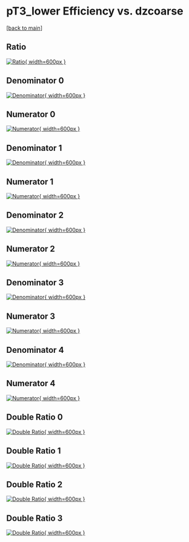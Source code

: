# pT3_lower Efficiency vs. dzcoarse

[[back to main](./)]



## Ratio

[![Ratio](../mtv/var/pT3_lower_vtr_211_1_eff_dzcoarse.png){ width=600px }](../mtv/var/pT3_lower_vtr_211_1_eff_dzcoarse.pdf)

## Denominator 0

[![Denominator](../mtv/den/pT3_lower_vtr_211_1_eff_dzcoarse_den0.png){ width=600px }](../mtv/den/pT3_lower_vtr_211_1_eff_dzcoarse_den0.pdf)

## Numerator 0

[![Numerator](../mtv/num/pT3_lower_vtr_211_1_eff_dzcoarse_num0.png){ width=600px }](../mtv/num/pT3_lower_vtr_211_1_eff_dzcoarse_num0.pdf)

## Denominator 1

[![Denominator](../mtv/den/pT3_lower_vtr_211_1_eff_dzcoarse_den1.png){ width=600px }](../mtv/den/pT3_lower_vtr_211_1_eff_dzcoarse_den1.pdf)

## Numerator 1

[![Numerator](../mtv/num/pT3_lower_vtr_211_1_eff_dzcoarse_num1.png){ width=600px }](../mtv/num/pT3_lower_vtr_211_1_eff_dzcoarse_num1.pdf)

## Denominator 2

[![Denominator](../mtv/den/pT3_lower_vtr_211_1_eff_dzcoarse_den2.png){ width=600px }](../mtv/den/pT3_lower_vtr_211_1_eff_dzcoarse_den2.pdf)

## Numerator 2

[![Numerator](../mtv/num/pT3_lower_vtr_211_1_eff_dzcoarse_num2.png){ width=600px }](../mtv/num/pT3_lower_vtr_211_1_eff_dzcoarse_num2.pdf)

## Denominator 3

[![Denominator](../mtv/den/pT3_lower_vtr_211_1_eff_dzcoarse_den3.png){ width=600px }](../mtv/den/pT3_lower_vtr_211_1_eff_dzcoarse_den3.pdf)

## Numerator 3

[![Numerator](../mtv/num/pT3_lower_vtr_211_1_eff_dzcoarse_num3.png){ width=600px }](../mtv/num/pT3_lower_vtr_211_1_eff_dzcoarse_num3.pdf)

## Denominator 4

[![Denominator](../mtv/den/pT3_lower_vtr_211_1_eff_dzcoarse_den4.png){ width=600px }](../mtv/den/pT3_lower_vtr_211_1_eff_dzcoarse_den4.pdf)

## Numerator 4

[![Numerator](../mtv/num/pT3_lower_vtr_211_1_eff_dzcoarse_num4.png){ width=600px }](../mtv/num/pT3_lower_vtr_211_1_eff_dzcoarse_num4.pdf)

## Double Ratio 0

[![Double Ratio](../mtv/ratio/pT3_lower_vtr_211_1_eff_dzcoarse_ratio0.png){ width=600px }](../mtv/ratio/pT3_lower_vtr_211_1_eff_dzcoarse_ratio0.pdf)

## Double Ratio 1

[![Double Ratio](../mtv/ratio/pT3_lower_vtr_211_1_eff_dzcoarse_ratio1.png){ width=600px }](../mtv/ratio/pT3_lower_vtr_211_1_eff_dzcoarse_ratio1.pdf)

## Double Ratio 2

[![Double Ratio](../mtv/ratio/pT3_lower_vtr_211_1_eff_dzcoarse_ratio2.png){ width=600px }](../mtv/ratio/pT3_lower_vtr_211_1_eff_dzcoarse_ratio2.pdf)

## Double Ratio 3

[![Double Ratio](../mtv/ratio/pT3_lower_vtr_211_1_eff_dzcoarse_ratio3.png){ width=600px }](../mtv/ratio/pT3_lower_vtr_211_1_eff_dzcoarse_ratio3.pdf)

